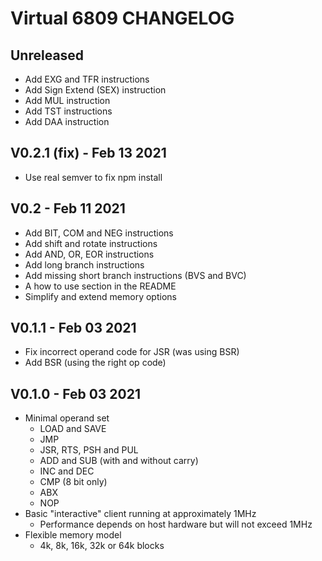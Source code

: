 # Virtual 6809 CHANGELOG #

## Unreleased ##
* Add EXG and TFR instructions
* Add Sign Extend (SEX) instruction
* Add MUL instruction
* Add TST instructions
* Add DAA instruction

## V0.2.1 (fix) - Feb 13 2021 ##
* Use real semver to fix npm install

## V0.2 - Feb 11 2021 ##
* Add BIT, COM and NEG instructions
* Add shift and rotate instructions
* Add AND, OR, EOR instructions
* Add long branch instructions
* Add missing short branch instructions (BVS and BVC)
* A how to use section in the README
* Simplify and extend memory options

## V0.1.1 - Feb 03 2021 ##
* Fix incorrect operand code for JSR (was using BSR)
* Add BSR (using the right op code)

## V0.1.0 - Feb 03 2021 ##
* Minimal operand set
  * LOAD and SAVE
  * JMP
  * JSR, RTS, PSH and PUL
  * ADD and SUB (with and without carry)
  * INC and DEC
  * CMP (8 bit only)
  * ABX
  * NOP  
* Basic "interactive" client running at approximately 1MHz
  * Performance depends on host hardware but will not exceed 1MHz
* Flexible memory model 
  * 4k, 8k, 16k, 32k or 64k blocks